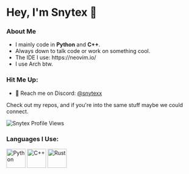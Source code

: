 <h1>Hey, I'm Snytex 👋</h1>

<h3>About Me</h3>
<ul>
  <li>I mainly code in <strong>Python</strong> and <strong>C++</strong>.</li>
  <li>Always down to talk code or work on something cool.</li>
  <li>The IDE I use: https://neovim.io/</li>
  <li>I use Arch btw.</li>
</ul>

<h3>Hit Me Up:</h3>
<ul>
  <li>💬 Reach me on Discord: <a href="https://discordapp.com/users/snytexx">@snytexx</a></li>
</ul>

<p>Check out my repos, and if you're into the same stuff maybe we could connect.</p>

<p>
  <img src="https://komarev.com/ghpvc/?username=snytex&label=Profile%20views&color=blue&style=flat" alt="Snytex Profile Views" />
</p>

<h3>Languages I Use:</h3>
<p>
  <img src="https://cdn.jsdelivr.net/gh/devicons/devicon/icons/python/python-original.svg" alt="Python" width="50" height="50"/>
  <img src="https://cdn.jsdelivr.net/gh/devicons/devicon/icons/cplusplus/cplusplus-original.svg" alt="C++" width="50" height="50"/>
  <img src="https://cdn.jsdelivr.net/gh/devicons/devicon/icons/rust/rust-original.svg" alt="Rust" width="50" height="50"/>
</p>
